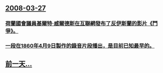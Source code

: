 ## [2008-03-27](/zh/news/2008/03/27/index.md)

### [荷蘭國會議員基爾特·威爾德斯在互聯網發布了反伊斯蘭的影片《鬥爭》。](/zh/news/2008/03/27/荷蘭國會議員基爾特-威爾德斯在互聯網發布了反伊斯蘭的影片-鬥爭.md)
### [一段在1860年4月9日製作的錄音片段播出，是目前已知最早的。](/zh/news/2008/03/27/一段在1860年4月9日製作的錄音片段播出-是目前已知最早的.md)
## [前一天...](/zh/news/2008/03/26/index.md)

